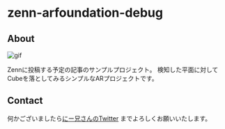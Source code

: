 # zenn-arfoundation-debug

## About

![gif](./docs/arcore-plane.gif)

Zennに投稿する予定の記事のサンプルプロジェクト。
検知した平面に対してCubeを落としてみるシンプルなARプロジェクトです。

## Contact

何かございましたら[にー兄さんのTwitter](https://twitter.com/ninisan_drumath)
までよろしくお願いいたします。
